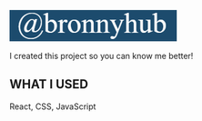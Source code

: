 ![Alt text](public/bronnyhub.png "banner")

I created this project so you can know me better!

## WHAT I USED
React, CSS, JavaScript

